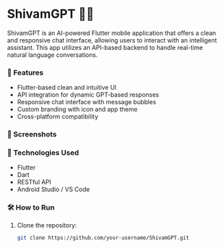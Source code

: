 # ShivamGPT 🤖📱

ShivamGPT is an AI-powered Flutter mobile application that offers a clean and responsive chat interface, allowing users to interact with an intelligent assistant. This app utilizes an API-based backend to handle real-time natural language conversations.

### 🚀 Features
- Flutter-based clean and intuitive UI
- API integration for dynamic GPT-based responses
- Responsive chat interface with message bubbles
- Custom branding with icon and app theme
- Cross-platform compatibility

### 📱 Screenshots



### 🔧 Technologies Used
- Flutter
- Dart
- RESTful API
- Android Studio / VS Code

### 🛠 How to Run
1. Clone the repository:
   ```bash
   git clone https://github.com/your-username/ShivamGPT.git
